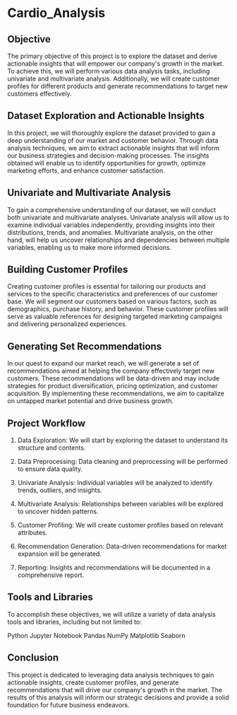 # Cardio_Analysis
## Objective
The primary objective of this project is to explore the dataset and derive actionable insights that will empower our company's growth in the market. To achieve this, we will perform various data analysis tasks, including univariate and multivariate analysis. Additionally, we will create customer profiles for different products and generate recommendations to target new customers effectively.

## Dataset Exploration and Actionable Insights
In this project, we will thoroughly explore the dataset provided to gain a deep understanding of our market and customer behavior. Through data analysis techniques, we aim to extract actionable insights that will inform our business strategies and decision-making processes. The insights obtained will enable us to identify opportunities for growth, optimize marketing efforts, and enhance customer satisfaction.

## Univariate and Multivariate Analysis
To gain a comprehensive understanding of our dataset, we will conduct both univariate and multivariate analyses. Univariate analysis will allow us to examine individual variables independently, providing insights into their distributions, trends, and anomalies. Multivariate analysis, on the other hand, will help us uncover relationships and dependencies between multiple variables, enabling us to make more informed decisions.

## Building Customer Profiles
Creating customer profiles is essential for tailoring our products and services to the specific characteristics and preferences of our customer base. We will segment our customers based on various factors, such as demographics, purchase history, and behavior. These customer profiles will serve as valuable references for designing targeted marketing campaigns and delivering personalized experiences.

## Generating Set Recommendations
In our quest to expand our market reach, we will generate a set of recommendations aimed at helping the company effectively target new customers. These recommendations will be data-driven and may include strategies for product diversification, pricing optimization, and customer acquisition. By implementing these recommendations, we aim to capitalize on untapped market potential and drive business growth.

## Project Workflow
1. Data Exploration: We will start by exploring the dataset to understand its structure and contents.

2. Data Preprocessing: Data cleaning and preprocessing will be performed to ensure data quality.

3. Univariate Analysis: Individual variables will be analyzed to identify trends, outliers, and insights.

4. Multivariate Analysis: Relationships between variables will be explored to uncover hidden patterns.

5. Customer Profiling: We will create customer profiles based on relevant attributes.

6. Recommendation Generation: Data-driven recommendations for market expansion will be generated.

7. Reporting: Insights and recommendations will be documented in a comprehensive report.

## Tools and Libraries
To accomplish these objectives, we will utilize a variety of data analysis tools and libraries, including but not limited to:

Python
Jupyter Notebook
Pandas
NumPy
Matplotlib
Seaborn

## Conclusion
This project is dedicated to leveraging data analysis techniques to gain actionable insights, create customer profiles, and generate recommendations that will drive our company's growth in the market. The results of this analysis will inform our strategic decisions and provide a solid foundation for future business endeavors.
